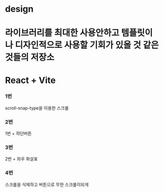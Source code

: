 # design

라이브러리를 최대한 사용안하고
템플릿이나 디자인적으로 사용할 기회가 있을 것 같은 것들의
저장소
=======
# React + Vite

### 1번
scroll-snap-type을 이용한 스크롤

### 2번

1번 + 하단버튼

### 3번 

2번 + 좌우 화살표

### 4번
스크롤을 삭제하고
버튼으로 무한 스크롤이되게
